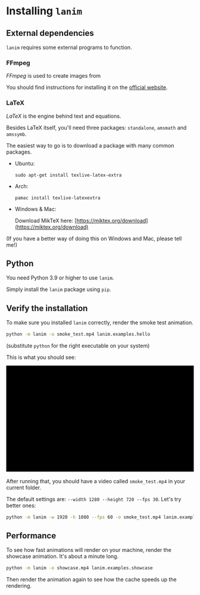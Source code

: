 # Installing `lanim`

## External dependencies

`lanim` requires some external programs to function.

### FFmpeg

_FFmpeg_ is used to create images from

You should find instructions for installing it on the [official website](https://www.ffmpeg.org/).

### LaTeX

_LaTeX_ is the engine behind text and equations.

Besides LaTeX itself, you'll need three packages: `standalone`, `amsmath` and `amssymb`.

The easiest way to go is to download a package with many common packages.

- Ubuntu:

    ```
    sudo apt-get install texlive-latex-extra
    ```

- Arch:

    ```
    pamac install texlive-latexextra
    ```

- Windows & Mac:

    Download MikTeX here: [https://miktex.org/download](https://miktex.org/download)

(If you have a better way of doing this on Windows and Mac, please tell me!)

## Python

You need Python 3.9 or higher to use `lanim`.

Simply install the `lanim` package using `pip`.


## Verify the installation

To make sure you installed `lanim` correctly, render the smoke test animation.

```bash
python -m lanim -o smoke_test.mp4 lanim.examples.hello
```
(substitute `python` for the right executable on your system)

This is what you should see:

!["Hello, lanim" GIF](hello.gif)

After running that, you should have a video called `smoke_test.mp4` in your current folder.

The default settings are: `--width 1280 --height 720 --fps 30`. Let's try better ones:
```bash
python -m lanim -w 1920 -h 1080 --fps 60 -o smoke_test.mp4 lanim.examples.hello
```


## Performance

To see how fast animations will render on your machine, render the showcase animation.
It's about a minute long.
```bash
python -m lanim -o showcase.mp4 lanim.examples.showcase
```

Then render the animation again to see how the cache speeds up the rendering.
